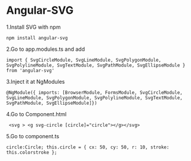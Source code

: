 # Angular-SVG

1.Install SVG with npm 

`npm install angular-svg` 

2.Go to app.modules.ts and add

`import { SvgCircleModule, SvgLineModule, SvgPolygonModule, SvgPolylineModule, SvgTextModule, SvgPathModule, SvgEllipseModule } from 'angular-svg'`

3.Inject it at NgModules

`@NgModule({
  imports: [BrowserModule, FormsModule, SvgCircleModule, SvgLineModule, SvgPolygonModule, SvgPolylineModule, SvgTextModule, SvgPathModule, SvgEllipseModule]})`

4.Go to Component.html 

` <svg >
    <g svg-circle [circle]="circle"></g></svg>`
    
5.Go to component.ts 

`circle:Circle;
    this.circle = { cx: 50, cy: 50, r: 10, stroke: this.colorstroke };`




